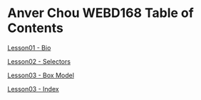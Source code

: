 # Anver Chou WEBD168 Table of Contents
[Lesson01 - Bio](https://gnarfizz.github.io/webd168/Lesson01/bio.html)

[Lesson02 - Selectors](https://gnarfizz.github.io/webd168/Lesson02/selector_basics_start.html)

[Lesson03 - Box Model](https://gnarfizz.github.io/webd168/Lesson03/03_box_model_complete.html)

[Lesson03 - Index]()
